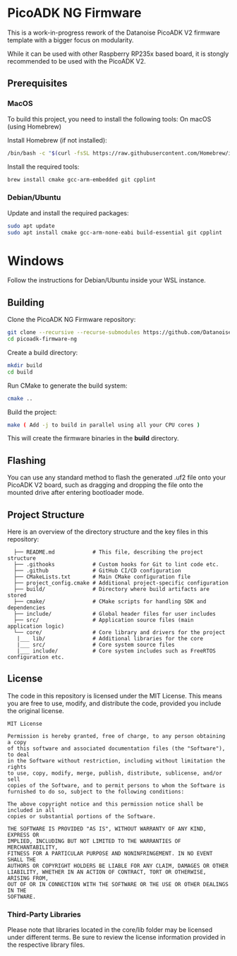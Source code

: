 # PicoADK NG Firmware

This is a work-in-progress rework of the Datanoise PicoADK V2 firmware template
with a bigger focus on modularity.

While it can be used with other Raspberry RP235x based board, it is stongly
recommended to be used with the PicoADK V2.

## Prerequisites

### MacOS
To build this project, you need to install the following tools:
On macOS (using Homebrew)

Install Homebrew (if not installed):

```bash
/bin/bash -c "$(curl -fsSL https://raw.githubusercontent.com/Homebrew/install/HEAD/install.sh)"
```

Install the required tools:

```bash
brew install cmake gcc-arm-embedded git cpplint
```

### Debian/Ubuntu

Update and install the required packages:

```bash
sudo apt update
sudo apt install cmake gcc-arm-none-eabi build-essential git cpplint
```


# Windows
Follow the instructions for Debian/Ubuntu inside your WSL instance.

## Building

Clone the PicoADK NG Firmware repository:

```bash
git clone --recursive --recurse-submodules https://github.com/DatanoiseOrg/picoadk-firmware-ng.git
cd picoadk-firmware-ng
```

Create a build directory:

```bash
mkdir build
cd build
```

Run CMake to generate the build system:

```bash
cmake ..
```

Build the project:

```bash
make ( Add -j to build in parallel using all your CPU cores )
```

This will create the firmware binaries in the **build** directory.

## Flashing

You can use any standard method to flash the generated .uf2 file onto your PicoADK V2 board, such as dragging and dropping the file onto the mounted drive after entering bootloader mode.

## Project Structure

Here is an overview of the directory structure and the key files in this repository:
```
  ├── README.md            # This file, describing the project structure
  ├── .githooks            # Custom hooks for Git to lint code etc.
  ├── .github              # GitHub CI/CD configuration
  ├── CMakeLists.txt       # Main CMake configuration file
  ├── project_config.cmake # Additional project-specific configuration
  ├── build/               # Directory where build artifacts are stored
  ├── cmake/               # CMake scripts for handling SDK and dependencies
  ├── include/             # Global header files for user includes
  ├── src/                 # Application source files (main application logic)
  └── core/                # Core library and drivers for the project
   |___ lib/               # Additional libraries for the core
   |___ src/               # Core system source files
   |___ include/           # Core system includes such as FreeRTOS configuration etc.
```

## License

The code in this repository is licensed under the MIT License. This means you are free to use, modify, and distribute the code, provided you include the original license.

```
MIT License

Permission is hereby granted, free of charge, to any person obtaining a copy
of this software and associated documentation files (the "Software"), to deal
in the Software without restriction, including without limitation the rights
to use, copy, modify, merge, publish, distribute, sublicense, and/or sell
copies of the Software, and to permit persons to whom the Software is
furnished to do so, subject to the following conditions:

The above copyright notice and this permission notice shall be included in all
copies or substantial portions of the Software.

THE SOFTWARE IS PROVIDED "AS IS", WITHOUT WARRANTY OF ANY KIND, EXPRESS OR
IMPLIED, INCLUDING BUT NOT LIMITED TO THE WARRANTIES OF MERCHANTABILITY,
FITNESS FOR A PARTICULAR PURPOSE AND NONINFRINGEMENT. IN NO EVENT SHALL THE
AUTHORS OR COPYRIGHT HOLDERS BE LIABLE FOR ANY CLAIM, DAMAGES OR OTHER
LIABILITY, WHETHER IN AN ACTION OF CONTRACT, TORT OR OTHERWISE, ARISING FROM,
OUT OF OR IN CONNECTION WITH THE SOFTWARE OR THE USE OR OTHER DEALINGS IN THE
SOFTWARE.
```

### Third-Party Libraries

Please note that libraries located in the core/lib folder may be licensed under different terms. Be sure to review the license information provided in the respective library files.
